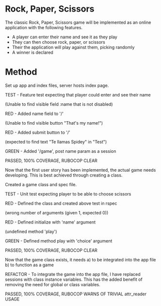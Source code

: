 # Rock, Paper, Scissors

The classic Rock, Paper, Scissors game will be implemented as an online application with the following features.

- A player can enter their name and see it as they play
- They can then choose rock, paper, or scissors
- Their the application will play against them, picking randomly
- A winner is declared

# Method

Set up app and index files, server hosts index page.

TEST - Feature test expecting that player could enter and see their name

(Unable to find visible field :name that is not disabled)

RED - Added name field to '/'

(Unable to find visible button "That's my name!")

RED - Added submit button to '/'

(expected to find text "Te llamas Spidey" in "Test")

GREEN - Added '/game', post name param as a session

PASSED, 100% COVERAGE, RUBOCOP CLEAR


Now that the first user story has been implemented, the actual game needs developing. This is best achieved through creating a class.


Created a game class and spec file.


TEST - Unit test expecting player to be able to choose scissors

RED - Defined the class and created above test in rspec

(wrong number of arguments (given 1, expected 0))

RED - Defined initialize with 'name' argument

(undefined method 'play')

GREEN - Defined method play with 'choice' argument

PASSED, 100% COVERAGE, RUBOCOP CLEAR


Now that the game class exists, it needs
a) to be integrated into the app file
b) to function as a game


REFACTOR - To integrate the game into the app file, I have replaced sessions with class instance variables. This has the added benefit of removing the need for global or class variables.

PASSED, 100% COVERAGE, RUBOCOP WARNS OF TRIVIAL attr_reader USAGE
